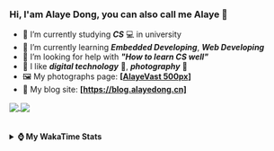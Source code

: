 ### Hi, **I'am Alaye Dong**, you can also call me **Alaye** 👋

- 📖 I’m currently studying ***CS*** 💻 in university
- 🌱 I’m currently learning ***Embedded Developing***, ***Web Developing***
- 🤔 I’m looking for help with ***"How to learn CS well"***
- 🤩 I like ***digital technology*** 📱, ***photography*** 📸
- 🖼️ My photographs page: **[[AlayeVast 500px](https://500px.com.cn/AlayeVast)]**
- 📰 My blog site: **[https://blog.alayedong.cn]**

<!--
[![Alaye's GitHub stats](https://github-readme-stats.vercel.app/api?username=Alaye-Dong&custom_title=Alaye%20Dong`s%20GitHub%20stats&show_icons=true&rank_icon=percentile&theme=transparent&include_all_commits=true&count_private=true)](https://github.com/anuraghazra/github-readme-stats) 
[![Top Langs](https://github-readme-stats.vercel.app/api/top-langs/?username=Alaye-Dong\&layout=compact&theme=transparent)](https://github.com/anuraghazra/github-readme-stats)
-->
<a href="https://github.com/anuraghazra/github-readme-stats">
  <img height=200 align="center" src="https://github-readme-stats.vercel.app/api?username=Alaye-Dong&custom_title=Alaye%20Dong`s%20GitHub%20stats&show_icons=true&rank_icon=percentile&theme=transparent&include_all_commits=true&count_private=true" />
</a>
<a href="https://github.com/anuraghazra/convoychat">
  <img height=200 align="center" src="https://github-readme-stats.vercel.app/api/top-langs/?username=Alaye-Dong&layout=compact&theme=transparent&include_all_commits=true&count_private=true&langs_count=8&card_width=300" />
</a>

<br />
<br />

<div style="display:none"> 
  <img src="https://visitor-badge.laobi.icu/badge?page_id=Alaye-Dong.Alaye-Dong"/>
</div>
<br />

<details>	
  <summary><b> ⌚ My WakaTime Stats </b></summary>

<br />

<!--START_SECTION:waka-->
![Code Time](http://img.shields.io/badge/Code%20Time-388%20hrs%207%20mins-blue)

![Profile Views](http://img.shields.io/badge/Profile%20Views-4-blue)

![Lines of code](https://img.shields.io/badge/From%20Hello%20World%20I%27ve%20Written-816.6%20thousand%20lines%20of%20code-blue)

**🐱 My GitHub Data** 

> 📦 85.6 kB Used in GitHub's Storage 
 > 
> 🚫 Not Opted to Hire
 > 
> 📜 21 Public Repositories 
 > 
> 🔑 5 Private Repositories 
 > 
**I'm a Night 🦉** 

```text
🌞 Morning                84 commits          ██░░░░░░░░░░░░░░░░░░░░░░░   06.41 % 
🌆 Daytime                410 commits         ████████░░░░░░░░░░░░░░░░░   31.27 % 
🌃 Evening                546 commits         ██████████░░░░░░░░░░░░░░░   41.65 % 
🌙 Night                  271 commits         █████░░░░░░░░░░░░░░░░░░░░   20.67 % 
```
📅 **I'm Most Productive on Sunday** 

```text
Monday                   218 commits         ████░░░░░░░░░░░░░░░░░░░░░   16.63 % 
Tuesday                  153 commits         ███░░░░░░░░░░░░░░░░░░░░░░   11.67 % 
Wednesday                157 commits         ███░░░░░░░░░░░░░░░░░░░░░░   11.98 % 
Thursday                 225 commits         ████░░░░░░░░░░░░░░░░░░░░░   17.16 % 
Friday                   175 commits         ███░░░░░░░░░░░░░░░░░░░░░░   13.35 % 
Saturday                 153 commits         ███░░░░░░░░░░░░░░░░░░░░░░   11.67 % 
Sunday                   230 commits         ████░░░░░░░░░░░░░░░░░░░░░   17.54 % 
```


📊 **This Week I Spent My Time On** 

```text
💬 Programming Languages: 
Vue.js                   5 hrs 48 mins       █████████████░░░░░░░░░░░░   51.56 % 
Python                   2 hrs 51 mins       ██████░░░░░░░░░░░░░░░░░░░   25.46 % 
TypeScript               1 hr 6 mins         ██░░░░░░░░░░░░░░░░░░░░░░░   09.80 % 
Prisma                   22 mins             █░░░░░░░░░░░░░░░░░░░░░░░░   03.30 % 
JavaScript               18 mins             █░░░░░░░░░░░░░░░░░░░░░░░░   02.73 % 

🔥 Editors: 
VS Code                  7 hrs 59 mins       ██████████████████░░░░░░░   71.01 % 
PyCharm                  3 hrs 15 mins       ███████░░░░░░░░░░░░░░░░░░   28.99 % 

🐱‍💻 Projects: 
meaimos                  7 hrs 59 mins       ██████████████████░░░░░░░   71.01 % 
python_admin             2 hrs 13 mins       █████░░░░░░░░░░░░░░░░░░░░   19.76 % 
djangoProject            35 mins             █░░░░░░░░░░░░░░░░░░░░░░░░   05.33 % 
0217-requests-demo       24 mins             █░░░░░░░░░░░░░░░░░░░░░░░░   03.59 % 
Unknown Project          2 mins              ░░░░░░░░░░░░░░░░░░░░░░░░░   00.30 % 
```

**I Mostly Code in C** 

```text
TypeScript               6 repos             █████░░░░░░░░░░░░░░░░░░░░   20.69 % 
JavaScript               3 repos             ███░░░░░░░░░░░░░░░░░░░░░░   10.34 % 
C++                      3 repos             ███░░░░░░░░░░░░░░░░░░░░░░   10.34 % 
Java                     2 repos             ██░░░░░░░░░░░░░░░░░░░░░░░   06.90 % 
CSS                      1 repo              █░░░░░░░░░░░░░░░░░░░░░░░░   03.45 % 
```



**Timeline**

![Lines of Code chart](https://raw.githubusercontent.com/Alaye-Dong/Alaye-Dong/main/assets/bar_graph.png)


 Last Updated on 18/02/2025 18:46:11 UTC
<!--END_SECTION:waka-->

</details>
